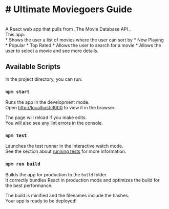 # # Ultimate Moviegoers Guide
<br>
A React web app that pulls from _The Movie Database API_.
<br>
This app:
<br>
* Shows the user a list of movies where the user can sort by
  * Now Playing
  * Popular
  * Top Rated
* Allows the user to search for a movie
* Allows the user to select a movie and see more details.

## Available Scripts

In the project directory, you can run:

### `npm start`

Runs the app in the development mode.<br>
Open [http://localhost:3000](http://localhost:3000) to view it in the browser.

The page will reload if you make edits.<br>
You will also see any lint errors in the console.

### `npm test`

Launches the test runner in the interactive watch mode.<br>
See the section about [running tests](https://facebook.github.io/create-react-app/docs/running-tests) for more information.

### `npm run build`

Builds the app for production to the `build` folder.<br>
It correctly bundles React in production mode and optimizes the build for the best performance.

The build is minified and the filenames include the hashes.<br>
Your app is ready to be deployed!
